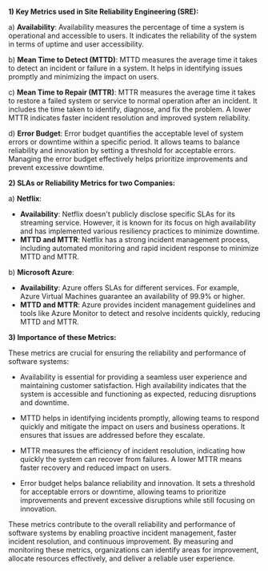 **1) Key Metrics used in Site Reliability Engineering (SRE):**

a) **Availability**: Availability measures the percentage of time a system is operational and accessible to users. It indicates the reliability of the system in terms of uptime and user accessibility.

b) **Mean Time to Detect (MTTD)**: MTTD measures the average time it takes to detect an incident or failure in a system. It helps in identifying issues promptly and minimizing the impact on users.

c) **Mean Time to Repair (MTTR)**: MTTR measures the average time it takes to restore a failed system or service to normal operation after an incident. It includes the time taken to identify, diagnose, and fix the problem. A lower MTTR indicates faster incident resolution and improved system reliability.

d) **Error Budget**: Error budget quantifies the acceptable level of system errors or downtime within a specific period. It allows teams to balance reliability and innovation by setting a threshold for acceptable errors. Managing the error budget effectively helps prioritize improvements and prevent excessive downtime.

**2) SLAs or Reliability Metrics for two Companies:**

a) **Netflix**:
- **Availability**: Netflix doesn't publicly disclose specific SLAs for its streaming service. However, it is known for its focus on high availability and has implemented various resiliency practices to minimize downtime.
- **MTTD and MTTR**: Netflix has a strong incident management process, including automated monitoring and rapid incident response to minimize MTTD and MTTR.

b) **Microsoft Azure**:
- **Availability**: Azure offers SLAs for different services. For example, Azure Virtual Machines guarantee an availability of 99.9% or higher.
- **MTTD and MTTR**: Azure provides incident management guidelines and tools like Azure Monitor to detect and resolve incidents quickly, reducing MTTD and MTTR.

**3) Importance of these Metrics:**

These metrics are crucial for ensuring the reliability and performance of software systems:

- Availability is essential for providing a seamless user experience and maintaining customer satisfaction. High availability indicates that the system is accessible and functioning as expected, reducing disruptions and downtime.

- MTTD helps in identifying incidents promptly, allowing teams to respond quickly and mitigate the impact on users and business operations. It ensures that issues are addressed before they escalate.

- MTTR measures the efficiency of incident resolution, indicating how quickly the system can recover from failures. A lower MTTR means faster recovery and reduced impact on users.

- Error budget helps balance reliability and innovation. It sets a threshold for acceptable errors or downtime, allowing teams to prioritize improvements and prevent excessive disruptions while still focusing on innovation.

These metrics contribute to the overall reliability and performance of software systems by enabling proactive incident management, faster incident resolution, and continuous improvement. By measuring and monitoring these metrics, organizations can identify areas for improvement, allocate resources effectively, and deliver a reliable user experience.